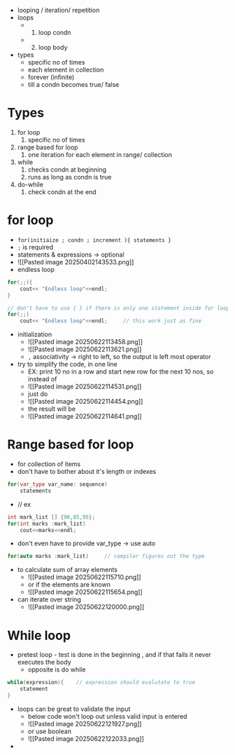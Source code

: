 - looping / iteration/ repetition
- loops
	- 1. loop condn
	- 2. loop body
- types
	- specific no of times
	- each element in collection
	- forever (infinite)
	- till a condn becomes true/ false
# Types
1. for loop
	1. specific no of times
2. range based for loop
	1. one iteration for each element in range/ collection
3. while
	1. checks condn at beginning
	2. runs as long as condn is true
4. do-while
	1. check condn at the end
# for loop
- `for(initiaize ; condn ; increment ){ statements }  `
- `;` is required 
-  statements & expressions -> optional
- ![[Pasted image 20250402143533.png]]
- endless loop
```cpp
for(;;){
	cout<< "Endless loop"<<endl;
}

// don't have to use { } if there is only one statement inside for loop
for(;;)
	cout<< "Endless loop"<<endl;     // this work just as fine
```
- initialization
	- ![[Pasted image 20250622113458.png]]
	- ![[Pasted image 20250622113621.png]]
	- `,` associativity -> right to left, so the output is left most operator
- try to simplify the code, in one line
	- EX: print 10 no in a row and start new row for the next 10 nos, so instead of
	- ![[Pasted image 20250622114531.png]]
	- just do
	- ![[Pasted image 20250622114454.png]]
	- the result will be
	- ![[Pasted image 20250622114641.png]]
# Range based for loop
- for collection of items
- don't have to bother about it's length or indexes
```cpp
for(var_type var_name: sequence) 
	statements
```
- // ex
```cpp
int mark_list [] {90,85,95};
for(int marks :mark_list)
	cout<<marks<<endl;
```
- don't even have to provide var_type  -> use auto
```cpp
for(auto marks :mark_list)     // compiler figures out the type
```
- to calculate sum of array elements
	- ![[Pasted image 20250622115710.png]]
	- or if the elements are known
	- ![[Pasted image 20250622115654.png]]
- can iterate over string
	- ![[Pasted image 20250622120000.png]]
# While loop
- pretest loop - test is done in the beginning , and if that fails it never executes the body 
	- opposite is do while
```cpp
while(expression){    // expression should evalutate to true
	statement
}
```
- loops can be great to validate the input
	- below code won't loop out unless valid input is entered
	- ![[Pasted image 20250622121927.png]]
	- or use boolean
	- ![[Pasted image 20250622122033.png]]
- 

```cpp
```
